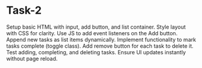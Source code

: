 # Task-2
Setup basic HTML with input, add button, and list container.
Style layout with CSS for clarity.
Use JS to add event listeners on the Add button.
Append new tasks as list items dynamically.
Implement functionality to mark tasks complete (toggle class).
Add remove button for each task to delete it.
Test adding, completing, and deleting tasks.
Ensure UI updates instantly without page reload.
